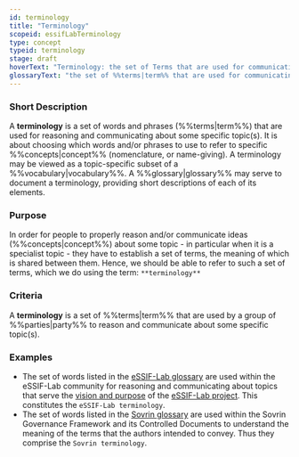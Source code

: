 ```yaml
---
id: terminology
title: "Terminology"
scopeid: essifLabTerminology
type: concept
typeid: terminology
stage: draft
hoverText: "Terminology: the set of Terms that are used for communicating about a some specific topic(s)."
glossaryText: "the set of %%terms|term%% that are used for communicating about a some specific topic(s)."
---
```


### Short Description
A **terminology** is a set of words and phrases (%%terms|term%%) that are used for reasoning and communicating about some specific topic(s). It is about choosing which words and/or phrases to use to refer to specific %%concepts|concept%% (nomenclature, or name-giving). A terminology may be viewed as a topic-specific subset of a %%vocabulary|vocabulary%%. A %%glossary|glossary%% may serve to document a terminology, providing short descriptions of each of its elements.

### Purpose
In order for people to properly reason and/or communicate ideas (%%concepts|concept%%) about some topic - in particular when it is a specialist topic - they have to establish a set of terms, the meaning of which is shared between them. Hence, we should be able to refer to such a set of terms, which we do using the term: `**terminology**`

### Criteria
A **terminology** is a set of %%terms|term%% that are used by a group of %%parties|party%% to reason and communicate about some specific topic(s).

### Examples
- The set of words listed in the [eSSIF-Lab glossary](../essifLab-glossary) are used within the eSSIF-Lab community for reasoning and communicating about topics that serve the [vision and purpose](../vision-and-purpose) of the [eSSIF-Lab project](https://essif-lab.eu/). This constitutes the `eSSIF-Lab terminology`.
- The set of words listed in the [Sovrin glossary](https://sovrin.org/library/glossary/) are used within the Sovrin Governance Framework and its Controlled Documents to understand the meaning of the terms that the authors intended to convey. Thus they comprise the `Sovrin terminology`.